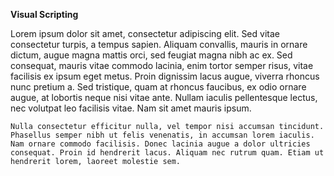 **Visual Scripting**

Lorem ipsum dolor sit amet, consectetur adipiscing elit.
Sed vitae consectetur turpis, a tempus sapien.
Aliquam convallis, mauris in ornare dictum, augue magna mattis orci, sed feugiat magna nibh ac ex.
Sed consequat, mauris vitae commodo lacinia, enim tortor semper risus, vitae facilisis ex ipsum eget metus.
Proin dignissim lacus augue, viverra rhoncus nunc pretium a.
Sed tristique, quam at rhoncus faucibus, ex odio ornare augue, at lobortis neque nisi vitae ante.
Nullam iaculis pellentesque lectus, nec volutpat leo facilisis vitae.
Nam sit amet mauris ipsum.

`Nulla consectetur efficitur nulla, vel tempor nisi accumsan tincidunt.
Phasellus semper nibh ut felis venenatis, in accumsan lorem iaculis.
Nam ornare commodo facilisis.
Donec lacinia augue a dolor ultricies consequat.
Proin id hendrerit lacus.
Aliquam nec rutrum quam.
Etiam ut hendrerit lorem, laoreet molestie sem.`
